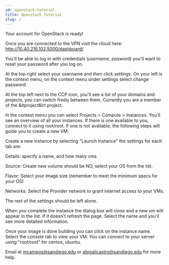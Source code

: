 ```yaml
---
id: openstack-tutorial
title: Openstack Tutorial
slug: /
---
```


Your account for OpenStack is ready!

Once you are connected to the VPN visit the cloud here: http://10.40.216.102:5000/dashboard/

You'll be able to log in with credentials (*username*, *pasword*) you'll want to reset your password after you log on.

At the top right select your username and then click settings. On your left is the context menu, on the context menu under settings select change password.

At the top left next to the CCP icon, you'll see a list of your domains and projects, you can switch freely between them. Currently you are a member of the &ltproject&lrt project.

In the context menu you can select Projects > Compute > Instances. You'll see an overview of all your instances. If there is one available to you, connect to it using root/root. If one is not available, the following steps will guide you to create a new VM.

Create a new instance by selecting "Launch Instance" the settings for each tab are:

Details: specify a name, and how many vms

Source: Create new volume should be NO, select your OS from the list.

Flavor: Select your image size (remember to meet the minimum specs for your OS)

Networks: Select the Provider network to grant internet access to your VMs.

The rest of the settings should be left alone.

When you complete the instance the dialog box will close and a new vm will appear in the list. If it doesn't refresh the page. Select the name and you'll see more detailed information.

Once your image is done building you can click on the instance name. Select the console tab to view your VM. You can connect to your server using "root/root" for centos, ubuntu.

Email at mcampos@sandiego.edu or abigailcastro@sandiego.edu for more help.